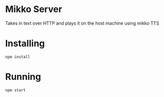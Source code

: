 # Mikko Server

Takes in text over HTTP and plays it on the host machine using mikko TTS

# Installing

```
npm install
```

# Running

```
npm start
```
